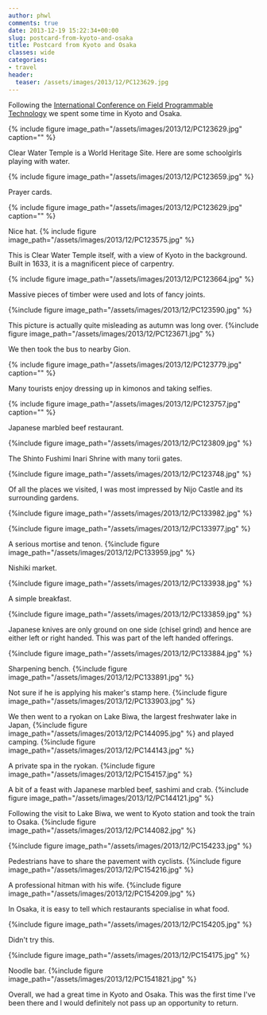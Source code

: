 ```yaml
---
author: phwl
comments: true
date: 2013-12-19 15:22:34+00:00
slug: postcard-from-kyoto-and-osaka
title: Postcard from Kyoto and Osaka
classes: wide
categories:
- travel
header:
  teaser: /assets/images/2013/12/PC123629.jpg
---
```


Following the [International Conference on Field Programmable Technology](http://www.icfpt.org) we spent some time in Kyoto and Osaka.

{% include figure image_path="/assets/images/2013/12/PC123629.jpg" caption="" %}


Clear Water Temple is a World Heritage Site. Here are some schoolgirls playing with water.

{% include figure image_path="/assets/images/2013/12/PC123659.jpg" %}

Prayer cards.

{% include figure image_path="/assets/images/2013/12/PC123629.jpg" caption="" %}

Nice hat.
{% include figure image_path="/assets/images/2013/12/PC123575.jpg" %}

This is Clear Water Temple itself, with a view of Kyoto in the background. Built in 1633, it is a magnificent piece of carpentry.

{% include figure image_path="/assets/images/2013/12/PC123664.jpg" %}

Massive pieces of timber were used and lots of fancy joints.

{%include figure image_path="/assets/images/2013/12/PC123590.jpg" %}

This picture is actually quite misleading as autumn was long over.
{%include figure image_path="/assets/images/2013/12/PC123671.jpg" %}

We then took the bus to nearby Gion.

{% include figure image_path="/assets/images/2013/12/PC123779.jpg" caption="" %}

Many tourists enjoy dressing up in kimonos and taking selfies.

{% include figure image_path="/assets/images/2013/12/PC123757.jpg" caption="" %}

Japanese marbled beef restaurant.

{%include figure image_path="/assets/images/2013/12/PC123809.jpg" %}

The Shinto Fushimi Inari Shrine with many torii gates.

{%include figure image_path="/assets/images/2013/12/PC123748.jpg" %}

Of all the places we visited, I was most impressed by Nijo Castle and its surrounding gardens.

{%include figure image_path="/assets/images/2013/12/PC133982.jpg" %}

{%include figure image_path="/assets/images/2013/12/PC133977.jpg" %}

A serious mortise and tenon.
{%include figure image_path="/assets/images/2013/12/PC133959.jpg" %}

Nishiki market.

{%include figure image_path="/assets/images/2013/12/PC133938.jpg" %}

A simple breakfast.

{%include figure image_path="/assets/images/2013/12/PC133859.jpg" %}

Japanese knives are only ground on one side (chisel grind) and hence are either left or right handed. This was part of the left handed offerings.

{%include figure image_path="/assets/images/2013/12/PC133884.jpg" %}

Sharpening bench.
{%include figure image_path="/assets/images/2013/12/PC133891.jpg" %}

Not sure if he is applying his maker's stamp here.
{%include figure image_path="/assets/images/2013/12/PC133903.jpg" %}

We then went to a ryokan on Lake Biwa, the largest freshwater lake in Japan,
{%include figure image_path="/assets/images/2013/12/PC144095.jpg" %}
and played camping.
{%include figure image_path="/assets/images/2013/12/PC144143.jpg" %}

A private spa in the ryokan.
{%include figure image_path="/assets/images/2013/12/PC154157.jpg" %}



A bit of a feast with Japanese marbled beef, sashimi and crab.
{%include figure image_path="/assets/images/2013/12/PC144121.jpg" %}

Following the visit to Lake Biwa, we went to Kyoto station and took the train to Osaka.
{%include figure image_path="/assets/images/2013/12/PC144082.jpg" %}

{%include figure image_path="/assets/images/2013/12/PC154233.jpg" %}

Pedestrians have to share the pavement with cyclists.
{%include figure image_path="/assets/images/2013/12/PC154216.jpg" %}

A professional hitman with his wife.
{%include figure image_path="/assets/images/2013/12/PC154209.jpg" %}

In Osaka, it is easy to tell which restaurants specialise in what food.

{%include figure image_path="/assets/images/2013/12/PC154205.jpg" %}

Didn't try this.

{%include figure image_path="/assets/images/2013/12/PC154175.jpg" %}

Noodle bar.
{%include figure image_path="/assets/images/2013/12/PC1541821.jpg" %}

Overall, we had a great time in Kyoto and Osaka. This was the first time I've been there and I would definitely not pass up an opportunity to return.

